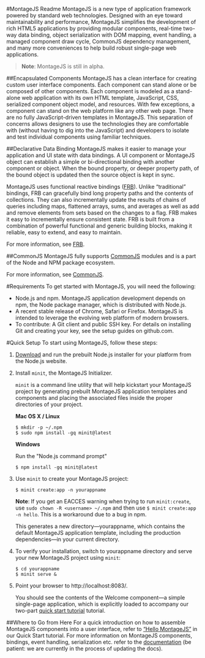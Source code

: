 #MontageJS Readme
MontageJS is a new type of application framework powered by standard web technologies. Designed with an eye toward maintainability and performance, MontageJS simplifies the development of rich HTML5 applications by providing modular components, real-time two-way data binding, object serialization with DOM mapping, event handling, a managed component draw cycle, CommonJS dependency management, and many more conveniences to help build robust single-page web applications.

> **Note**: MontageJS is still in alpha.
 
##Encapsulated Components
MontageJS has a clean interface for creating custom user interface components. Each component can stand alone or be composed of other components. Each component is modeled as a stand-alone web application with its own HTML template, JavaScript, CSS, serialized component object model, and resources. With few exceptions, a component can stand on the web platform like any other web page. There are no fully JavaScript-driven templates in MontageJS. This separation of concerns allows designers to use the technologies they are comfortable with (without having to dig into the JavaScript) and developers to isolate and test individual components using familiar techniques.

##Declarative Data Binding
MontageJS makes it easier to manage your application and UI state with data bindings. A UI component or MontageJS object can establish a simple or bi-directional binding with another component or object. When the bound property, or deeper property path, of the bound object is updated then the source object is kept in sync.

MontageJS uses functional reactive bindings ([FRB](https://github.com/montagejs/frb)). Unlike “traditional” bindings, FRB can gracefully bind long property paths and the contents of collections. They can also incrementally update the results of chains of queries including maps, flattened arrays, sums, and averages as well as add and remove elements from sets based on the changes to a flag. FRB makes it easy to incrementally ensure consistent state. FRB is built from a combination of powerful functional and generic building blocks, making it reliable, easy to extend, and easy to maintain.

For more information, see [FRB](https://github.com/montagejs/frb).

##CommonJS
MontageJS fully supports [CommonJS](http://www.commonjs.org/) modules and is a part of the Node and NPM package ecosystem.

For more information, see [CommonJS](https://github.com/montagejs/...[TBD]).

#Requirements
To get started with MontageJS, you will need the following:

* Node.js and npm. MontageJS application development depends on npm, the Node package manager, which is distributed with Node.js.
* A recent stable release of Chrome, Safari or Firefox. MontageJS is intended to leverage the evolving web platform of modern browsers.
* To contribute: A Git client and public SSH key. For details on installing Git and creating your key, see the setup guides on github.com.

#Quick Setup
To start using MontageJS, follow these steps:

1. [Download](http://nodejs.org/download/) and run the prebuilt Node.js installer for your platform from the Node.js website.

2. Install `minit`, the MontageJS Initializer.

    `minit` is a command line utility that will help kickstart your MontageJS project by generating prebuilt MontageJS application templates and components and placing the associated files inside the proper directories of your project.

    **Mac OS X / Linux**

    ```
    $ mkdir -p ~/.npm
    $ sudo npm install -gq minit@latest
    ```

    **Windows**

    Run the "Node.js command prompt"

    ```
    $ npm install -gq minit@latest
    ```

3. Use `minit` to create your MontageJS project:

    ```
    $ minit create:app -n yourappname
    ```

    **Note**: If you get an EACCES warning when trying to run `minit:create`, use `sudo chown -R <username> ~/.npm` and then use `$ minit create:app -n hello`. This is a workaround due to a bug in npm.

    This generates a new directory—yourappname, which contains the default MontageJS application template, including the production dependencies—in your current directory.

4. To verify your installation, switch to yourappname directory and serve your new MontageJS project using `minit`:

    ```
    $ cd yourappname
    $ minit serve &
    ```

5. Point your browser to http://localhost:8083/.

    You should see the contents of the Welcome component—a simple single-page application, which is explicitly loaded to accompany our two-part [quick start tutorial](http://montagejs.org/docs/montagejs-setup.html) tutorial.

##Where to Go from Here
For a quick introduction on how to assemble MontageJS components into a user interface, refer to [“Hello MontageJS”](http://montagejs.org/docs/hello-montagejs.html) in our Quick Start tutorial.
For more information on MontageJS components, bindings, event handling, serialization etc. refer to the [documentation](http://montagejs.org/docs/) (be patient: we are currently in the process of updating the docs).
